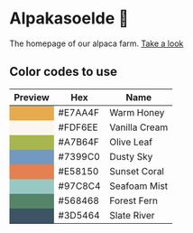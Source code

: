 # Alpakasoelde 🦙

The homepage of our alpaca farm.
[Take a look](https://alpakasoelde.at)

## Color codes to use

<table>
  <thead>
    <tr>
      <th>Preview</th>
      <th>Hex</th>
      <th>Name</th>
    </tr>
  </thead>
  <tbody>
    <tr>
      <td style="background:#E7AA4F;width:1.5em;height:1.5em;"></td>
      <td>#E7AA4F</td>
      <td>Warm Honey</td>
    </tr>
    <tr>
      <td style="background:#FDF6EE;width:1.5em;height:1.5em;"></td>
      <td>#FDF6EE</td>
      <td>Vanilla Cream</td>
    </tr>
    <tr>
      <td style="background:#A7B64F;width:1.5em;height:1.5em;"></td>
      <td>#A7B64F</td>
      <td>Olive Leaf</td>
    </tr>
    <tr>
      <td style="background:#7399C0;width:1.5em;height:1.5em;"></td>
      <td>#7399C0</td>
      <td>Dusty Sky</td>
    </tr>
    <tr>
      <td style="background:#E58150;width:1.5em;height:1.5em;"></td>
      <td>#E58150</td>
      <td>Sunset Coral</td>
    </tr>
    <tr>
      <td style="background:#97C8C4;width:1.5em;height:1.5em;"></td>
      <td>#97C8C4</td>
      <td>Seafoam Mist</td>
    </tr>
    <tr>
      <td style="background:#568468;width:1.5em;height:1.5em;"></td>
      <td>#568468</td>
      <td>Forest Fern</td>
    </tr>
    <tr>
      <td style="background:#3D5464;width:1.5em;height:1.5em;"></td>
      <td>#3D5464</td>
      <td>Slate River</td>
    </tr>
  </tbody>
</table>
